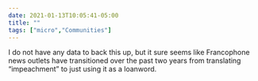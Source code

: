 ```yaml
---
date: 2021-01-13T10:05:41-05:00
title: ""
tags: ["micro","Communities"]
---
```

I do not have any data to back this up, but it sure seems like Francophone news outlets have transitioned over the past two years from translating “impeachment” to just using it as a loanword.
